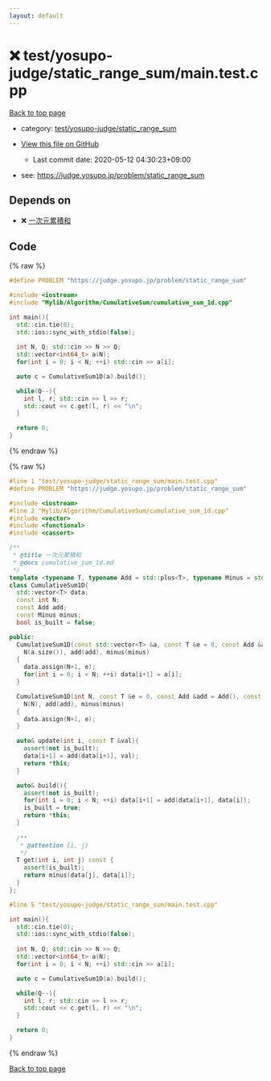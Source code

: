 ```yaml
---
layout: default
---
```


<!-- mathjax config similar to math.stackexchange -->
<script type="text/javascript" async
  src="https://cdnjs.cloudflare.com/ajax/libs/mathjax/2.7.5/MathJax.js?config=TeX-MML-AM_CHTML">
</script>
<script type="text/x-mathjax-config">
  MathJax.Hub.Config({
    TeX: { equationNumbers: { autoNumber: "AMS" }},
    tex2jax: {
      inlineMath: [ ['$','$'] ],
      processEscapes: true
    },
    "HTML-CSS": { matchFontHeight: false },
    displayAlign: "left",
    displayIndent: "2em"
  });
</script>

<script type="text/javascript" src="https://cdnjs.cloudflare.com/ajax/libs/jquery/3.4.1/jquery.min.js"></script>
<script src="https://cdn.jsdelivr.net/npm/jquery-balloon-js@1.1.2/jquery.balloon.min.js" integrity="sha256-ZEYs9VrgAeNuPvs15E39OsyOJaIkXEEt10fzxJ20+2I=" crossorigin="anonymous"></script>
<script type="text/javascript" src="../../../../assets/js/copy-button.js"></script>
<link rel="stylesheet" href="../../../../assets/css/copy-button.css" />


# :x: test/yosupo-judge/static_range_sum/main.test.cpp

<a href="../../../../index.html">Back to top page</a>

* category: <a href="../../../../index.html#e057ba653ff4e1918cbb7491bf73d8e0">test/yosupo-judge/static_range_sum</a>
* <a href="{{ site.github.repository_url }}/blob/master/test/yosupo-judge/static_range_sum/main.test.cpp">View this file on GitHub</a>
    - Last commit date: 2020-05-12 04:30:23+09:00


* see: <a href="https://judge.yosupo.jp/problem/static_range_sum">https://judge.yosupo.jp/problem/static_range_sum</a>


## Depends on

* :x: <a href="../../../../library/Mylib/Algorithm/CumulativeSum/cumulative_sum_1d.cpp.html">一次元累積和</a>


## Code

<a id="unbundled"></a>
{% raw %}
```cpp
#define PROBLEM "https://judge.yosupo.jp/problem/static_range_sum"

#include <iostream>
#include "Mylib/Algorithm/CumulativeSum/cumulative_sum_1d.cpp"

int main(){
  std::cin.tie(0);
  std::ios::sync_with_stdio(false);
  
  int N, Q; std::cin >> N >> Q;
  std::vector<int64_t> a(N);
  for(int i = 0; i < N; ++i) std::cin >> a[i];

  auto c = CumulativeSum1D(a).build();

  while(Q--){
    int l, r; std::cin >> l >> r;
    std::cout << c.get(l, r) << "\n";
  }

  return 0;
}

```
{% endraw %}

<a id="bundled"></a>
{% raw %}
```cpp
#line 1 "test/yosupo-judge/static_range_sum/main.test.cpp"
#define PROBLEM "https://judge.yosupo.jp/problem/static_range_sum"

#include <iostream>
#line 2 "Mylib/Algorithm/CumulativeSum/cumulative_sum_1d.cpp"
#include <vector>
#include <functional>
#include <cassert>

/**
 * @title 一次元累積和
 * @docs cumulative_sum_1d.md
 */
template <typename T, typename Add = std::plus<T>, typename Minus = std::minus<T>>
class CumulativeSum1D{
  std::vector<T> data;
  const int N;
  const Add add;
  const Minus minus;
  bool is_built = false;

public:
  CumulativeSum1D(const std::vector<T> &a, const T &e = 0, const Add &add = Add(), const Minus &minus = Minus()):
    N(a.size()), add(add), minus(minus)
  {
    data.assign(N+1, e);
    for(int i = 0; i < N; ++i) data[i+1] = a[i];
  }

  CumulativeSum1D(int N, const T &e = 0, const Add &add = Add(), const Minus &minus = Minus()):
    N(N), add(add), minus(minus)
  {
    data.assign(N+1, e);
  }

  auto& update(int i, const T &val){
    assert(not is_built);
    data[i+1] = add(data[i+1], val);
    return *this;
  }

  auto& build(){
    assert(not is_built);
    for(int i = 0; i < N; ++i) data[i+1] = add(data[i+1], data[i]);
    is_built = true;
    return *this;
  }
  
  /**
   * @attention [i, j)
   */
  T get(int i, int j) const {
    assert(is_built);
    return minus(data[j], data[i]);
  }
};

#line 5 "test/yosupo-judge/static_range_sum/main.test.cpp"

int main(){
  std::cin.tie(0);
  std::ios::sync_with_stdio(false);
  
  int N, Q; std::cin >> N >> Q;
  std::vector<int64_t> a(N);
  for(int i = 0; i < N; ++i) std::cin >> a[i];

  auto c = CumulativeSum1D(a).build();

  while(Q--){
    int l, r; std::cin >> l >> r;
    std::cout << c.get(l, r) << "\n";
  }

  return 0;
}

```
{% endraw %}

<a href="../../../../index.html">Back to top page</a>

